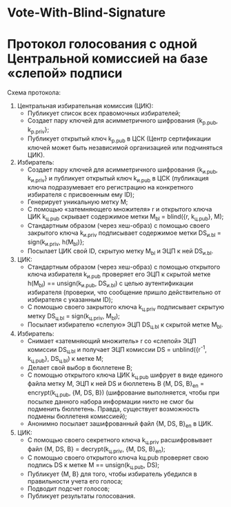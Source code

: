 # Vote-With-Blind-Signature
# Протокол голосования с одной Центральной комиссией на базе &#171;слепой&#187; подписи
<p>Схема протокола:</p>
<ol>
  <li>Центральная избирательная комиссия (ЦИК):
		<ul>
			<li>Публикует список всех правомочных избирателей;</li>
			<li>Создает пару ключей для асимметричного шифрования {k<sub>р.pub</sub>, k<sub>р.priv</sub>};</li>
			<li>Публикует открытый ключ k<sub>р.pub</sub> в ЦСК (Центр сертификации ключей может быть независимой организацией или подчиняться ЦИК).</li>
    </ul>
	</li>
	<li>Избиратель:
		<ul>
			<li>Создает пару ключей для асимметричного шифрования {k<sub>и.pub</sub>, k<sub>и.priv</sub>} и публикует открытый ключ k<sub>и.pub</sub> в ЦСК (публикация ключа подразумевает его регистрацию на конкретного избирателя с присвоенным ему ID);</li>
			<li>Генерирует уникальную метку М;</li>
			<li>С помощью &#171;затемняющего множителя&#187; r и открытого ключа ЦИК k<sub>ц.pub</sub> скрывает содержимое метки М<sub>bl</sub> = blind({r, k<sub>ц.pub</sub>}, M);</li>
      <li>Стандартным образом (через хеш-образ) с помощью своего закрытого ключа k<sub>и.priv</sub> подписывает содержимое метки DS<sub>и.bl</sub> = sign(k<sub>и.priv</sub>, h(М<sub>bl</sub>)};</li>
      <li>Посылает ЦИК свой ID, скрытую метку М<sub>bl</sub> и ЭЦП к ней DS<sub>и.bl</sub>.</li>
    </ul>
	</li>
  <li>ЦИК:
		<ul>
			<li>Стандартным образом (через хеш-образ) с помощью открытого ключа избирателя k<sub>и.pub</sub> проверяет его ЭЦП к скрытой метке h(М<sub>bl</sub>) == unsign(k<sub>и.pub</sub>, DS<sub>и.bl</sub>) с целью аутентификации избирателя (проверки, что сообщение пришло действительно от избирателя с указанным ID);</li>
			<li>С помощью своего закрытого ключа k<sub>ц.priv</sub> подписывает скрытую метку DS<sub>ц.bl</sub> = sign(k<sub>ц.priv</sub>, М<sub>bl</sub>);</li>
			<li>Посылает избирателю «слепую» ЭЦП DS<sub>ц.bl</sub> к скрытой метке М<sub>bl</sub>.</li>
    </ul>
	</li>
  <li>Избиратель:
		<ul>
			<li>Снимает &#171;затемняющий множитель&#187; r со &#171;слепой&#187; ЭЦП комиссии DS<sub>ц.bl</sub> и получает ЭЦП комиссии DS = unblind({r<sup>-1</sup>, k<sub>ц.pub</sub>}, DS<sub>ц.bl</sub>) к метке М;</li>
			<li>Делает свой выбор в бюллетене B;</li>
			<li>С помощью открытого ключа ЦИК k<sub>ц.pub</sub> шифрует в виде единого файла метку М, ЭЦП к ней DS и бюллетень B {М, DS, B}<sub>en</sub> = encrypt(k<sub>ц.pub</sub>, {М, DS, B}) (шифрование выполняется, чтобы при посылке данного набора информации никто не смог бы подменить бюллетень. Правда, существует возможность подмены бюллетеня комиссией);</li>
      <li>Анонимно посылает зашифрованный файл {М, DS, B}<sub>en</sub> в ЦИК.</li>
    </ul>
	</li>
  <li>ЦИК:
		<ul>
			<li>С помощью своего секретного ключа k<sub>ц.priv</sub> расшифровывает файл {М, DS, B} = decrypt(k<sub>ц.priv</sub>, {М, DS, B}<sub>en</sub>);</li>
			<li>С помощью своего открытого ключа kц.pub проверяет свою подпись DS к метке М == unsign(k<sub>ц.pub</sub>, DS);</li>
			<li>Публикует {М, B} для того, чтобы избиратель убедился в правильности учета его голоса;</li>
      <li>Подводит подсчет голосов;</li>
      <li>Публикует результаты голосования.</li>
    </ul>
	</li>
</ol>
